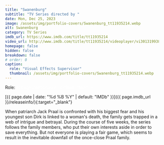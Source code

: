 ```yaml
---
title: "Swanenburg"
subtitle: "TV Series directed by "
date: Mon, Dec 25, 2023
image: /assets/img/portfolio-covers/Swanenburg_tt11935214.webp
alt: Swanenburg
category: TV Series
imdb_url: https://www.imdb.com/title/tt11935214
video_url: http://www.imdb.com/title/tt11935214/videoplayer/vi3013199385
homepage: false
hidden: false
breakdown: false
# order: 0
caption:
  role: "Visual Effects Supervisor"
  thumbnail: /assets/img/portfolio-covers/Swanenburg_tt11935214.webp
---
```

Role: <span style="color:white">{{ page.caption.role | default: "N/A" }}</span>

[{{ page.date | date: "%d %B %Y" | default: "IMDb" }}]({{ page.imdb_url }}/releaseinfo/){:target="_blank"}

When patriarch Jack Praal is confronted with his biggest fear and his youngest son Dirk is linked to a woman's death, the family gets trapped in a web of intrigue and betrayal. During the course of five weeks, the series follows the family members, who put their own interests aside in order to save everything. But not everyone is playing a fair game, which seems to result in the inevitable downfall of the once-close Praal family.
